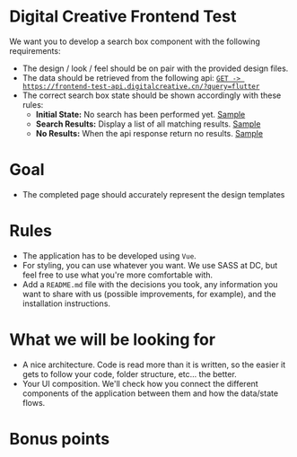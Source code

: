 # Digital Creative Frontend Test

We want you to develop a search box component with the following requirements:

- The design / look / feel should be on pair with the provided design files.
- The data should be retrieved from the following api: [`GET -> https://frontend-test-api.digitalcreative.cn/?query=flutter`](https://frontend-test-api.digitalcreative.cn/?query=flutter)
- The correct search box state should be shown accordingly with these rules:
    - **Initial State:** No search has been performed yet. [Sample](./assets/examples/initial-state.png)
    - **Search Results:** Display a list of all matching results. [Sample](./assets/examples/search-results-state.png)
    - **No Results:** When the api response return no results. [Sample](./assets/examples/no-results-state.png)

# Goal
- The completed page should accurately represent the design templates

# Rules

- The application has to be developed using `Vue`.
- For styling, you can use whatever you want. We use SASS at DC, but feel free to use what you're more comfortable with.
- Add a `README.md` file with the decisions you took, any information you want to share with us (possible improvements, for example), and the installation instructions.

# What we will be looking for

- A nice architecture. Code is read more than it is written, so the easier it gets to follow your code, folder structure, etc... the better.
- Your UI composition. We'll check how you connect the different components of the application between them and how the data/state flows.

# Bonus points
